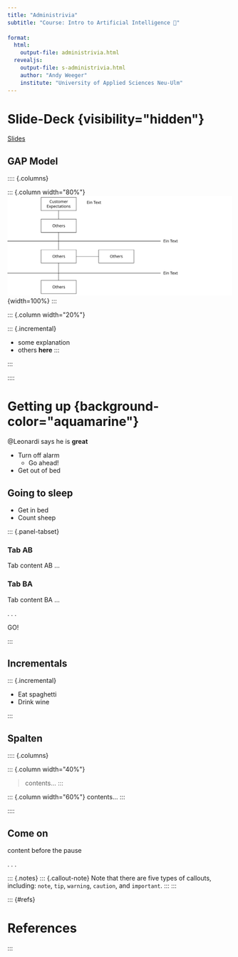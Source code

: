 ```yaml
---
title: "Administrivia"  
subtitle: "Course: Intro to Artificial Intelligence 🧠"

format: 
  html:
    output-file: administrivia.html
  revealjs:
    output-file: s-administrivia.html 
    author: "Andy Weeger"
    institute: "University of Applied Sciences Neu-Ulm"
---
```


# Slide-Deck {visibility="hidden"}

[Slides](s-administrivia.html)

## GAP Model

:::: {.columns}

::: {.column width="80%"}
![GAP Modell @Leonardi](images/grafik.svg){width=100%}
:::

::: {.column width="20%"}

::: {.incremental}
- some explanation
- others __here__
:::

:::

::::



# Getting up {background-color="aquamarine"}

@Leonardi says he is
__great__

- Turn off alarm
  - Go ahead! 
- Get out of bed

## Going to sleep

- Get in bed
- Count sheep

::: {.panel-tabset}

### Tab AB

Tab content AB ...

### Tab BA

Tab content BA ...

. . . 

GO!

:::

## Incrementals

::: {.incremental}

- Eat spaghetti
- Drink wine

:::

## Spalten

:::: {.columns}

::: {.column width="40%"}
> contents...
:::

::: {.column width="60%"}
contents...
:::

::::

## Come on

content before the pause

. . .

::: {.notes}
::: {.callout-note}
Note that there are five types of callouts, including:
`note`, `tip`, `warning`, `caution`, and `important`.
:::
:::

::: {#refs}
# References
:::

